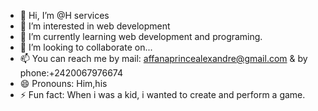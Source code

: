 - 👋 Hi, I’m @H services
- 👀 I’m interested in web development
- 🌱 I’m currently learning web development and programing.
- 💞️ I’m looking to collaborate on...
- 📫 You can reach me by mail: affanaprincealexandre@gmail.com & by phone:+2420067976674
- 😄 Pronouns: Him,his
- ⚡ Fun fact: When i was a kid, i wanted to create and perform a game.

<!---
Alexander-first17/Alexander-first17 is a ✨ special ✨ repository because its `README.md` (this file) appears on your GitHub profile.
You can click the Preview link to take a look at your changes.
--->
